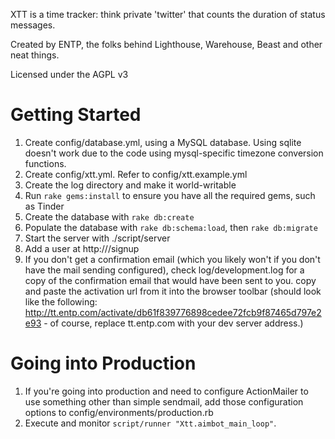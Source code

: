 XTT is a time tracker: think private 'twitter' that counts the duration of status messages.

Created by ENTP, the folks behind Lighthouse, Warehouse, Beast and other neat things.

Licensed under the AGPL v3

Getting Started
===============

1. Create config/database.yml, using a MySQL database. Using sqlite doesn't work due to the code using mysql-specific timezone conversion functions.
2. Create config/xtt.yml. Refer to config/xtt.example.yml
3. Create the log directory and make it world-writable
4. Run `rake gems:install` to ensure you have all the required gems, such as Tinder
5. Create the database with `rake db:create`
6. Populate the database with `rake db:schema:load`, then `rake db:migrate`
7. Start the server with ./script/server
8. Add a user at http://<your host>/signup
9. If you don't get a confirmation email (which you likely won't if you don't have the mail sending configured), check log/development.log for a copy of the confirmation email that would have been sent to you. copy and paste the activation url from it into the browser toolbar (should look like the following: http://tt.entp.com/activate/db61f839776898cedee72fcb9f87465d797e2e93 - of course, replace tt.entp.com with your dev server address.)

Going into Production
===============
1. If you're going into production and need to configure ActionMailer to use something other than simple sendmail, add those configuration options to config/environments/production.rb
2. Execute and monitor `script/runner "Xtt.aimbot_main_loop"`.